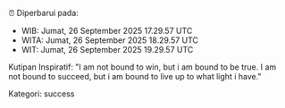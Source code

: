 ⏰ Diperbarui pada:
- WIB: Jumat, 26 September 2025 17.29.57 UTC
- WITA: Jumat, 26 September 2025 18.29.57 UTC
- WIT: Jumat, 26 September 2025 19.29.57 UTC

Kutipan Inspiratif:
"I am not bound to win, but i am bound to be true. I am not bound to succeed, but i am bound to live up to what light i have."


Kategori: success

